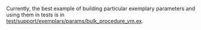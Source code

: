Currently, the best example of building particular exemplary
parameters and using them in tests is in
[test/support/exemplars/params/bulk_procedure_vm.ex](/test/support/exemplars/params/bulk_procedure_vm.ex). 
